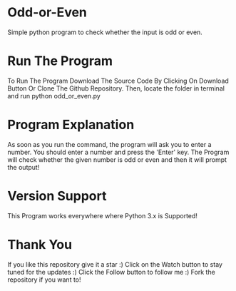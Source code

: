# Odd-or-Even
Simple python program to check whether the input is odd or even.

# Run The Program
To Run The Program Download The Source Code By Clicking On Download Button Or Clone The Github Repository.
Then, locate the folder in terminal and run python odd_or_even.py

# Program Explanation
As soon as you run the command, the program will ask you to enter a number. You should enter a number and press the 'Enter' key.
The Program will check whether the given number is odd or even and then it will prompt the output!

# Version Support
This Program works everywhere where Python 3.x is Supported!

# Thank You
If you like this repository give it a star :)
Click on the Watch button to stay tuned for the updates :)
Click the Follow button to follow me :)
Fork the repository if you want to!
